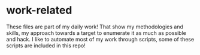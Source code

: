 # work-related
These files are part of my daily work! That show my methodologies and skills, my approach towards a target to enumerate it as much as possible and hack. I like to automate most of my work through scripts, some of these scripts are included in this repo! 
